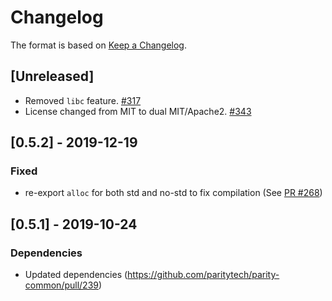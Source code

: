 # Changelog

The format is based on [Keep a Changelog].

[Keep a Changelog]: http://keepachangelog.com/en/1.0.0/

## [Unreleased]
- Removed `libc` feature. [#317](https://github.com/paritytech/parity-common/pull/317)
- License changed from MIT to dual MIT/Apache2. [#343](https://github.com/paritytech/parity-common/pull/342)

## [0.5.2] - 2019-12-19
### Fixed
- re-export `alloc` for both std and no-std to fix compilation (See [PR #268](https://github.com/paritytech/parity-common/pull/268))

## [0.5.1] - 2019-10-24
### Dependencies
- Updated dependencies (https://github.com/paritytech/parity-common/pull/239)
